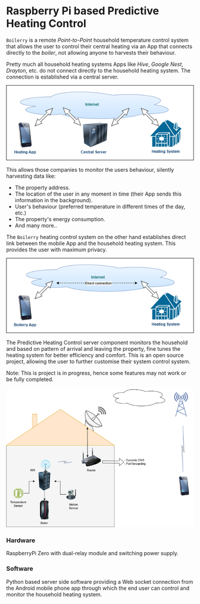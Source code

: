 
# Raspberry Pi based Predictive Heating Control

`Boilerry` is a remote *Point-to-Point* household temperature control system that allows the user to control their central heating via an App that connects directly to the *boiler*, not allowing anyone to harvests their behaviour.

Pretty much all household heating systems Apps like *Hive*, *Google Nest*, *Drayton*, etc. do not connect directly to the household heating system. The connection is established via a central server.

![How most heating apps connect to your household heating system](./ConventionalHeatingApps.png)

This allows those companies to monitor the users behaviour, silently harvesting data like:
- The property address.
- The location of the user in any moment in time (their App sends this information in the background).
- User's behaviour (preferred temperature in different times of the day, etc.)
- The property's energy consumption.
- And many more..

The `Boilerry` heating control system on the other hand establishes direct link between the mobile App and the household heating system. This provides the user with maximum privacy.

![Boilerry direct connection](./BoilerryHeatingApp.png)

The Predictive Heating Control server component monitors the household and based on pattern of arrival and leaving the property, fine tunes the heating system for better efficiency and comfort.
This is an open source project, allowing the user to further customise their system control system.

Note: This is project is in progress, hence some features may not work or be fully completed.

![Architecture](./HouseholdHeating.architecture.png)

### Hardware
RaspberryPi Zero with dual-relay module and switching power supply.

### Software
Python based server side software providing a Web socket connection from the Android mobile phone app through which the end user can control and monitor the household heating system.
